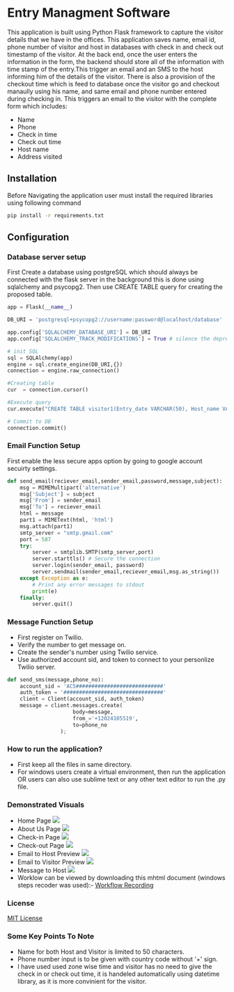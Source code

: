 # Entry Managment Software
This application is built using Python Flask framework to capture the visitor details that we have in the offices. This application saves name, email id, phone number of visitor and host in databases with check in and check out timestamp of the visitor. 
At the back end, once the user enters the information in the form, the backend should store all of the information with time stamp of the entry.This trigger an email and an SMS to the host informing him of the details of the visitor. There is also a provision of the checkout time which is feed to database once the visitor go and checkout manaully using his name, and same email and phone number entered during checking in. This triggers an email to the visitor with the complete form which includes:
- Name     
- Phone
- Check in time
- Check out time
- Host name
- Address visited

## Installation
Before Navigating the application user must install the required libraries using following command
``` bash
pip install -r requirements.txt
```

## Configuration

### Database server setup
First Create a database using postgreSQL which should always be connected with the flask server in the background this is done using sqlalchemy and psycopg2. Then use CREATE TABLE query for creating the proposed table.
```python
app = Flask(__name__)

DB_URI = 'postgresql+psycopg2://username:password@localhost/database'

app.config['SQLALCHEMY_DATABASE_URI'] = DB_URI
app.config['SQLALCHEMY_TRACK_MODIFICATIONS'] = True # silence the deprecation warning

# init SQL
sql = SQLAlchemy(app)
engine = sql.create_engine(DB_URI,{})
connection = engine.raw_connection()

#Creating table 
cur  = connection.cursor()

#Execute query
cur.execute("CREATE TABLE visitor1(Entry_date VARCHAR(50), Host_name VARCHAR(255), Host_email VARCHAR(255), Host_contact_no VARCHAR(12), Visitor_name VARCHAR(255), Visitor_email VARCHAR(255), Visitor_contact_no VARCHAR(12), check_in_time VARCHAR(50), check_out_time VARCHAR(50))")

# Commit to DB
connection.commit()
```

### Email Function Setup
First enable the less secure apps option by going to google account secuirty settings.
```python
def send_email(reciever_email,sender_email,password,message,subject):
    msg = MIMEMultipart('alternative')
    msg['Subject'] = subject
    msg['From'] = sender_email
    msg['To'] = reciever_email
    html = message
    part1 = MIMEText(html, 'html')
    msg.attach(part1)
    smtp_server = "smtp.gmail.com"
    port = 587
    try:
        server = smtplib.SMTP(smtp_server,port)
        server.starttls() # Secure the connection
        server.login(sender_email, password)
        server.sendmail(sender_email,reciever_email,msg.as_string()) 
    except Exception as e:
        # Print any error messages to stdout
        print(e)
    finally:
        server.quit() 
```

### Message Function Setup
* First register on Twilio.
* Verify the number to get message on.
* Create the sender's number using Twilio service.
* Use authorized account sid, and token to connect to your personlize Twilio server. 
```python
def send_sms(message,phone_no):
    account_sid = 'AC5############################'
    auth_token = '################################'
    client = Client(account_sid, auth_token)
    message = client.messages.create(
                     body=message,
                     from_='+12024105519',
                     to=phone_no
                 );
```
### How to run the application?
* First keep all the files in same directory.
* For windows users create a virtual environment, then run the application OR users can also use sublime text or any other text editor to run the .py file.

### Demonstrated Visuals
- Home Page
![](https://github.com/as791/Enrty-Managment-Software/blob/master/Screenshots/home%20page.png)
- About Us Page
![](https://github.com/as791/Enrty-Managment-Software/blob/master/Screenshots/about%20us%20page.png)
- Check-in Page
![](https://github.com/as791/Enrty-Managment-Software/blob/master/Screenshots/checkin%20page.png)
- Check-out Page
![](https://github.com/as791/Enrty-Managment-Software/blob/master/Screenshots/checkout%20page.png)
- Email to Host Preview
![](https://github.com/as791/Enrty-Managment-Software/blob/master/Screenshots/emailtohost.jpeg)
- Email to Visitor Preview
![](https://github.com/as791/Enrty-Managment-Software/blob/master/Screenshots/emailtovisitor.jpeg)
- Message to Host
![](https://github.com/as791/Enrty-Managment-Software/blob/master/Screenshots/smstohost.jpeg)
- Worklow can be viewed by downloading this mhtml document (windows steps recoder was used):- [Workflow Recording](https://github.com/as791/Enrty-Managment-Software/tree/master/workflow)

### License
[MIT License](https://choosealicense.com/licenses/mit/)

### Some Key Points To Note
- Name for both Host and Visitor is limited to 50 characters.
- Phone number input is to be given with country code without '+' sign. 
- I have used used zone wise time and visitor has no need to give the check in or check out time, it is handeled automatically using datetime library, as it is more convinient for the visitor.
